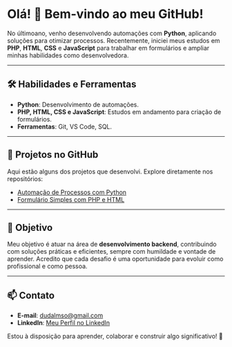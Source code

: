 # Olá! 👋 Bem-vindo ao meu GitHub!

No últimoano, venho desenvolvendo automações com **Python**, aplicando soluções para otimizar processos. Recentemente, iniciei meus estudos em **PHP**, **HTML**, **CSS** e **JavaScript** para trabalhar em formulários e ampliar minhas habilidades como desenvolvedora.

---

## 🛠️ Habilidades e Ferramentas
- **Python**: Desenvolvimento de automações.
- **PHP, HTML, CSS e JavaScript**: Estudos em andamento para criação de formulários.
- **Ferramentas**: Git, VS Code, SQL.

---

## 🚀 Projetos no GitHub
Aqui estão alguns dos projetos que desenvolvi. Explore diretamente nos repositórios:
- [Automação de Processos com Python](https://github.com/dudalmso/projetos_praticos/blob/main/senha_expira_control.py)
- [Formulário Simples com PHP e HTML](https://github.com/dudalmso/projetos_praticos/blob/main/acesso.php)

---

## 🎯 Objetivo
Meu objetivo é atuar na área de **desenvolvimento backend**, contribuindo com soluções práticas e eficientes, sempre com humildade e vontade de aprender. Acredito que cada desafio é uma oportunidade para evoluir como profissional e como pessoa.

---

## 📫 Contato
- **E-mail**: dudalmso@gmail.com
- **LinkedIn**: [Meu Perfil no LinkedIn](https://www.linkedin.com/in/maria-eduarda-lima-de-sousa-901aa126b/)

Estou à disposição para aprender, colaborar e construir algo significativo! 🚀
